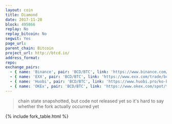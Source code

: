 ```yaml
---
layout: coin
title: Diamond
date: 2017-11-20
block: 495866
replay: No
replay_bitcoin: No
segwit: Yes
page_url:
parent_chain: Bitcoin
project_url: http://btcd.io/
address_format:
repo:
exchange_pairs:
  - { name: 'Binance', pair: 'BCD/BTC', link: 'https://www.binance.com/trade.html?symbol=BCD_BTC' }
  - { name: 'EXX', pair: 'BCD/BTC', link: 'https://www.exx.com/trade/bcd_btc' }
  - { name: 'Huobi', pair: 'BCD/BTC', link: 'https://www.huobi.pro/ko-kr/bcd_btc/exchange/' }
  - { name: 'OKEx', pair: 'BCD/BTC', link: 'https://www.okex.com/spot/trade/index.do#bcd_btc' }
---
```


>chain state snapshotted, but code not released yet so it's hard to say whether the fork actually occurred yet

{% include fork_table.html %}
